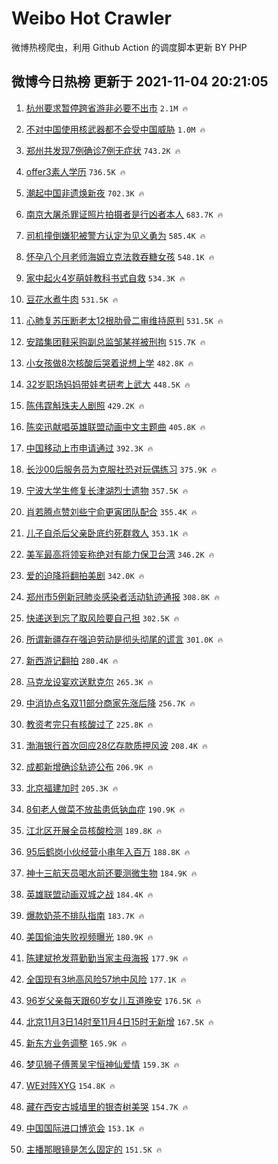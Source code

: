# Weibo Hot Crawler 



微博热榜爬虫，利用 Github Action 的调度脚本更新 BY PHP 


## 微博今日热榜 更新于 2021-11-04 20:21:05 
1. [杭州要求暂停跨省游非必要不出市](https://s.weibo.com/weibo?q=%23%E6%9D%AD%E5%B7%9E%E8%A6%81%E6%B1%82%E6%9A%82%E5%81%9C%E8%B7%A8%E7%9C%81%E6%B8%B8%E9%9D%9E%E5%BF%85%E8%A6%81%E4%B8%8D%E5%87%BA%E5%B8%82%23&Refer=top) `2.1M 🔥` 

1. [不对中国使用核武器都不会受中国威胁](https://s.weibo.com/weibo?q=%23%E4%B8%8D%E5%AF%B9%E4%B8%AD%E5%9B%BD%E4%BD%BF%E7%94%A8%E6%A0%B8%E6%AD%A6%E5%99%A8%E9%83%BD%E4%B8%8D%E4%BC%9A%E5%8F%97%E4%B8%AD%E5%9B%BD%E5%A8%81%E8%83%81%23&Refer=top) `1.0M 🔥` 

1. [郑州共发现7例确诊7例无症状](https://s.weibo.com/weibo?q=%23%E9%83%91%E5%B7%9E%E5%85%B1%E5%8F%91%E7%8E%B07%E4%BE%8B%E7%A1%AE%E8%AF%8A7%E4%BE%8B%E6%97%A0%E7%97%87%E7%8A%B6%23&Refer=top) `743.2K 🔥` 

1. [offer3素人学历](https://s.weibo.com/weibo?q=%23offer3%E7%B4%A0%E4%BA%BA%E5%AD%A6%E5%8E%86%23&Refer=top) `736.5K 🔥` 

1. [潮起中国非遗焕新夜](https://s.weibo.com/weibo?q=%23%E6%BD%AE%E8%B5%B7%E4%B8%AD%E5%9B%BD%E9%9D%9E%E9%81%97%E7%84%95%E6%96%B0%E5%A4%9C%23&Refer=top) `702.3K 🔥` 

1. [南京大屠杀罪证照片拍摄者是行凶者本人](https://s.weibo.com/weibo?q=%23%E5%8D%97%E4%BA%AC%E5%A4%A7%E5%B1%A0%E6%9D%80%E7%BD%AA%E8%AF%81%E7%85%A7%E7%89%87%E6%8B%8D%E6%91%84%E8%80%85%E6%98%AF%E8%A1%8C%E5%87%B6%E8%80%85%E6%9C%AC%E4%BA%BA%23&Refer=top) `683.7K 🔥` 

1. [司机撞倒嫌犯被警方认定为见义勇为](https://s.weibo.com/weibo?q=%23%E5%8F%B8%E6%9C%BA%E6%92%9E%E5%80%92%E5%AB%8C%E7%8A%AF%E8%A2%AB%E8%AD%A6%E6%96%B9%E8%AE%A4%E5%AE%9A%E4%B8%BA%E8%A7%81%E4%B9%89%E5%8B%87%E4%B8%BA%23&Refer=top) `585.4K 🔥` 

1. [怀孕八个月老师海姆立克法救吞糖女孩](https://s.weibo.com/weibo?q=%23%E6%80%80%E5%AD%95%E5%85%AB%E4%B8%AA%E6%9C%88%E8%80%81%E5%B8%88%E6%B5%B7%E5%A7%86%E7%AB%8B%E5%85%8B%E6%B3%95%E6%95%91%E5%90%9E%E7%B3%96%E5%A5%B3%E5%AD%A9%23&Refer=top) `548.1K 🔥` 

1. [家中起火4岁萌娃教科书式自救](https://s.weibo.com/weibo?q=%23%E5%AE%B6%E4%B8%AD%E8%B5%B7%E7%81%AB4%E5%B2%81%E8%90%8C%E5%A8%83%E6%95%99%E7%A7%91%E4%B9%A6%E5%BC%8F%E8%87%AA%E6%95%91%23&Refer=top) `534.3K 🔥` 

1. [豆花水煮牛肉](https://s.weibo.com/weibo?q=%E8%B1%86%E8%8A%B1%E6%B0%B4%E7%85%AE%E7%89%9B%E8%82%89&Refer=top) `531.5K 🔥` 

1. [心肺复苏压断老太12根肋骨二审维持原判](https://s.weibo.com/weibo?q=%23%E5%BF%83%E8%82%BA%E5%A4%8D%E8%8B%8F%E5%8E%8B%E6%96%AD%E8%80%81%E5%A4%AA12%E6%A0%B9%E8%82%8B%E9%AA%A8%E4%BA%8C%E5%AE%A1%E7%BB%B4%E6%8C%81%E5%8E%9F%E5%88%A4%23&Refer=top) `531.5K 🔥` 

1. [安踏集团鞋采购副总监邹某祥被刑拘](https://s.weibo.com/weibo?q=%23%E5%AE%89%E8%B8%8F%E9%9B%86%E5%9B%A2%E9%9E%8B%E9%87%87%E8%B4%AD%E5%89%AF%E6%80%BB%E7%9B%91%E9%82%B9%E6%9F%90%E7%A5%A5%E8%A2%AB%E5%88%91%E6%8B%98%23&Refer=top) `515.7K 🔥` 

1. [小女孩做8次核酸后哭着说想上学](https://s.weibo.com/weibo?q=%23%E5%B0%8F%E5%A5%B3%E5%AD%A9%E5%81%9A8%E6%AC%A1%E6%A0%B8%E9%85%B8%E5%90%8E%E5%93%AD%E7%9D%80%E8%AF%B4%E6%83%B3%E4%B8%8A%E5%AD%A6%23&Refer=top) `482.8K 🔥` 

1. [32岁职场妈妈带娃考研考上武大](https://s.weibo.com/weibo?q=%2332%E5%B2%81%E8%81%8C%E5%9C%BA%E5%A6%88%E5%A6%88%E5%B8%A6%E5%A8%83%E8%80%83%E7%A0%94%E8%80%83%E4%B8%8A%E6%AD%A6%E5%A4%A7%23&Refer=top) `448.5K 🔥` 

1. [陈伟霆斛珠夫人剧照](https://s.weibo.com/weibo?q=%23%E9%99%88%E4%BC%9F%E9%9C%86%E6%96%9B%E7%8F%A0%E5%A4%AB%E4%BA%BA%E5%89%A7%E7%85%A7%23&Refer=top) `429.2K 🔥` 

1. [陈奕迅献唱英雄联盟动画中文主题曲](https://s.weibo.com/weibo?q=%23%E9%99%88%E5%A5%95%E8%BF%85%E7%8C%AE%E5%94%B1%E8%8B%B1%E9%9B%84%E8%81%94%E7%9B%9F%E5%8A%A8%E7%94%BB%E4%B8%AD%E6%96%87%E4%B8%BB%E9%A2%98%E6%9B%B2%23&Refer=top) `405.8K 🔥` 

1. [中国移动上市申请通过](https://s.weibo.com/weibo?q=%23%E4%B8%AD%E5%9B%BD%E7%A7%BB%E5%8A%A8%E4%B8%8A%E5%B8%82%E7%94%B3%E8%AF%B7%E9%80%9A%E8%BF%87%23&Refer=top) `392.3K 🔥` 

1. [长沙00后服务员为克服社恐对玩偶练习](https://s.weibo.com/weibo?q=%23%E9%95%BF%E6%B2%9900%E5%90%8E%E6%9C%8D%E5%8A%A1%E5%91%98%E4%B8%BA%E5%85%8B%E6%9C%8D%E7%A4%BE%E6%81%90%E5%AF%B9%E7%8E%A9%E5%81%B6%E7%BB%83%E4%B9%A0%23&Refer=top) `375.9K 🔥` 

1. [宁波大学生修复长津湖烈士遗物](https://s.weibo.com/weibo?q=%23%E5%AE%81%E6%B3%A2%E5%A4%A7%E5%AD%A6%E7%94%9F%E4%BF%AE%E5%A4%8D%E9%95%BF%E6%B4%A5%E6%B9%96%E7%83%88%E5%A3%AB%E9%81%97%E7%89%A9%23&Refer=top) `357.5K 🔥` 

1. [肖若腾点赞刘些宁俞更寅团队配合](https://s.weibo.com/weibo?q=%23%E8%82%96%E8%8B%A5%E8%85%BE%E7%82%B9%E8%B5%9E%E5%88%98%E4%BA%9B%E5%AE%81%E4%BF%9E%E6%9B%B4%E5%AF%85%E5%9B%A2%E9%98%9F%E9%85%8D%E5%90%88%23&Refer=top) `355.4K 🔥` 

1. [儿子自杀后父亲卧底约死群救人](https://s.weibo.com/weibo?q=%23%E5%84%BF%E5%AD%90%E8%87%AA%E6%9D%80%E5%90%8E%E7%88%B6%E4%BA%B2%E5%8D%A7%E5%BA%95%E7%BA%A6%E6%AD%BB%E7%BE%A4%E6%95%91%E4%BA%BA%23&Refer=top) `353.1K 🔥` 

1. [美军最高将领妄称绝对有能力保卫台湾](https://s.weibo.com/weibo?q=%23%E7%BE%8E%E5%86%9B%E6%9C%80%E9%AB%98%E5%B0%86%E9%A2%86%E5%A6%84%E7%A7%B0%E7%BB%9D%E5%AF%B9%E6%9C%89%E8%83%BD%E5%8A%9B%E4%BF%9D%E5%8D%AB%E5%8F%B0%E6%B9%BE%23&Refer=top) `346.2K 🔥` 

1. [爱的迫降将翻拍美剧](https://s.weibo.com/weibo?q=%23%E7%88%B1%E7%9A%84%E8%BF%AB%E9%99%8D%E5%B0%86%E7%BF%BB%E6%8B%8D%E7%BE%8E%E5%89%A7%23&Refer=top) `342.0K 🔥` 

1. [郑州市5例新冠肺炎感染者活动轨迹通报](https://s.weibo.com/weibo?q=%23%E9%83%91%E5%B7%9E%E5%B8%825%E4%BE%8B%E6%96%B0%E5%86%A0%E8%82%BA%E7%82%8E%E6%84%9F%E6%9F%93%E8%80%85%E6%B4%BB%E5%8A%A8%E8%BD%A8%E8%BF%B9%E9%80%9A%E6%8A%A5%23&Refer=top) `308.8K 🔥` 

1. [快递送到忘了取风险要自己担](https://s.weibo.com/weibo?q=%23%E5%BF%AB%E9%80%92%E9%80%81%E5%88%B0%E5%BF%98%E4%BA%86%E5%8F%96%E9%A3%8E%E9%99%A9%E8%A6%81%E8%87%AA%E5%B7%B1%E6%8B%85%23&Refer=top) `302.5K 🔥` 

1. [所谓新疆存在强迫劳动是彻头彻尾的谎言](https://s.weibo.com/weibo?q=%23%E6%89%80%E8%B0%93%E6%96%B0%E7%96%86%E5%AD%98%E5%9C%A8%E5%BC%BA%E8%BF%AB%E5%8A%B3%E5%8A%A8%E6%98%AF%E5%BD%BB%E5%A4%B4%E5%BD%BB%E5%B0%BE%E7%9A%84%E8%B0%8E%E8%A8%80%23&Refer=top) `301.0K 🔥` 

1. [新西游记翻拍](https://s.weibo.com/weibo?q=%23%E6%96%B0%E8%A5%BF%E6%B8%B8%E8%AE%B0%E7%BF%BB%E6%8B%8D%23&Refer=top) `280.4K 🔥` 

1. [马克龙设宴欢送默克尔](https://s.weibo.com/weibo?q=%23%E9%A9%AC%E5%85%8B%E9%BE%99%E8%AE%BE%E5%AE%B4%E6%AC%A2%E9%80%81%E9%BB%98%E5%85%8B%E5%B0%94%23&Refer=top) `265.3K 🔥` 

1. [中消协点名双11部分商家先涨后降](https://s.weibo.com/weibo?q=%23%E4%B8%AD%E6%B6%88%E5%8D%8F%E7%82%B9%E5%90%8D%E5%8F%8C11%E9%83%A8%E5%88%86%E5%95%86%E5%AE%B6%E5%85%88%E6%B6%A8%E5%90%8E%E9%99%8D%23&Refer=top) `256.7K 🔥` 

1. [教资考完只有核酸过了](https://s.weibo.com/weibo?q=%23%E6%95%99%E8%B5%84%E8%80%83%E5%AE%8C%E5%8F%AA%E6%9C%89%E6%A0%B8%E9%85%B8%E8%BF%87%E4%BA%86%23&Refer=top) `225.8K 🔥` 

1. [渤海银行首次回应28亿存款质押风波](https://s.weibo.com/weibo?q=%23%E6%B8%A4%E6%B5%B7%E9%93%B6%E8%A1%8C%E9%A6%96%E6%AC%A1%E5%9B%9E%E5%BA%9428%E4%BA%BF%E5%AD%98%E6%AC%BE%E8%B4%A8%E6%8A%BC%E9%A3%8E%E6%B3%A2%23&Refer=top) `208.4K 🔥` 

1. [成都新增确诊轨迹公布](https://s.weibo.com/weibo?q=%23%E6%88%90%E9%83%BD%E6%96%B0%E5%A2%9E%E7%A1%AE%E8%AF%8A%E8%BD%A8%E8%BF%B9%E5%85%AC%E5%B8%83%23&Refer=top) `206.9K 🔥` 

1. [北京福建加时](https://s.weibo.com/weibo?q=%23%E5%8C%97%E4%BA%AC%E7%A6%8F%E5%BB%BA%E5%8A%A0%E6%97%B6%23&Refer=top) `205.3K 🔥` 

1. [8旬老人做菜不放盐患低钠血症](https://s.weibo.com/weibo?q=%238%E6%97%AC%E8%80%81%E4%BA%BA%E5%81%9A%E8%8F%9C%E4%B8%8D%E6%94%BE%E7%9B%90%E6%82%A3%E4%BD%8E%E9%92%A0%E8%A1%80%E7%97%87%23&Refer=top) `190.9K 🔥` 

1. [江北区开展全员核酸检测](https://s.weibo.com/weibo?q=%23%E6%B1%9F%E5%8C%97%E5%8C%BA%E5%BC%80%E5%B1%95%E5%85%A8%E5%91%98%E6%A0%B8%E9%85%B8%E6%A3%80%E6%B5%8B%23&Refer=top) `189.8K 🔥` 

1. [95后鹤岗小伙经营小串年入百万](https://s.weibo.com/weibo?q=%2395%E5%90%8E%E9%B9%A4%E5%B2%97%E5%B0%8F%E4%BC%99%E7%BB%8F%E8%90%A5%E5%B0%8F%E4%B8%B2%E5%B9%B4%E5%85%A5%E7%99%BE%E4%B8%87%23&Refer=top) `188.8K 🔥` 

1. [神十三航天员喝水前还要测微生物](https://s.weibo.com/weibo?q=%23%E7%A5%9E%E5%8D%81%E4%B8%89%E8%88%AA%E5%A4%A9%E5%91%98%E5%96%9D%E6%B0%B4%E5%89%8D%E8%BF%98%E8%A6%81%E6%B5%8B%E5%BE%AE%E7%94%9F%E7%89%A9%23&Refer=top) `184.9K 🔥` 

1. [英雄联盟动画双城之战](https://s.weibo.com/weibo?q=%23%E8%8B%B1%E9%9B%84%E8%81%94%E7%9B%9F%E5%8A%A8%E7%94%BB%E5%8F%8C%E5%9F%8E%E4%B9%8B%E6%88%98%23&Refer=top) `184.4K 🔥` 

1. [爆款奶茶不排队指南](https://s.weibo.com/weibo?q=%23%E7%88%86%E6%AC%BE%E5%A5%B6%E8%8C%B6%E4%B8%8D%E6%8E%92%E9%98%9F%E6%8C%87%E5%8D%97%23&Refer=top) `183.7K 🔥` 

1. [美国偷油失败视频曝光](https://s.weibo.com/weibo?q=%23%E7%BE%8E%E5%9B%BD%E5%81%B7%E6%B2%B9%E5%A4%B1%E8%B4%A5%E8%A7%86%E9%A2%91%E6%9B%9D%E5%85%89%23&Refer=top) `180.9K 🔥` 

1. [陈建斌抢发蒋勤勤当家主母海报](https://s.weibo.com/weibo?q=%23%E9%99%88%E5%BB%BA%E6%96%8C%E6%8A%A2%E5%8F%91%E8%92%8B%E5%8B%A4%E5%8B%A4%E5%BD%93%E5%AE%B6%E4%B8%BB%E6%AF%8D%E6%B5%B7%E6%8A%A5%23&Refer=top) `177.9K 🔥` 

1. [全国现有3地高风险57地中风险](https://s.weibo.com/weibo?q=%23%E5%85%A8%E5%9B%BD%E7%8E%B0%E6%9C%893%E5%9C%B0%E9%AB%98%E9%A3%8E%E9%99%A957%E5%9C%B0%E4%B8%AD%E9%A3%8E%E9%99%A9%23&Refer=top) `177.1K 🔥` 

1. [96岁父亲每天跟60岁女儿互道晚安](https://s.weibo.com/weibo?q=%2396%E5%B2%81%E7%88%B6%E4%BA%B2%E6%AF%8F%E5%A4%A9%E8%B7%9F60%E5%B2%81%E5%A5%B3%E5%84%BF%E4%BA%92%E9%81%93%E6%99%9A%E5%AE%89%23&Refer=top) `176.5K 🔥` 

1. [北京11月3日14时至11月4日15时无新增](https://s.weibo.com/weibo?q=%23%E5%8C%97%E4%BA%AC11%E6%9C%883%E6%97%A514%E6%97%B6%E8%87%B311%E6%9C%884%E6%97%A515%E6%97%B6%E6%97%A0%E6%96%B0%E5%A2%9E%23&Refer=top) `167.5K 🔥` 

1. [新东方业务调整](https://s.weibo.com/weibo?q=%23%E6%96%B0%E4%B8%9C%E6%96%B9%E4%B8%9A%E5%8A%A1%E8%B0%83%E6%95%B4%23&Refer=top) `165.9K 🔥` 

1. [梦见狮子傅菁吴宇恒神仙爱情](https://s.weibo.com/weibo?q=%23%E6%A2%A6%E8%A7%81%E7%8B%AE%E5%AD%90%E5%82%85%E8%8F%81%E5%90%B4%E5%AE%87%E6%81%92%E7%A5%9E%E4%BB%99%E7%88%B1%E6%83%85%23&Refer=top) `159.3K 🔥` 

1. [WE对阵XYG](https://s.weibo.com/weibo?q=%23WE%E5%AF%B9%E9%98%B5XYG%23&Refer=top) `154.8K 🔥` 

1. [藏在西安古城墙里的银杏树美哭](https://s.weibo.com/weibo?q=%23%E8%97%8F%E5%9C%A8%E8%A5%BF%E5%AE%89%E5%8F%A4%E5%9F%8E%E5%A2%99%E9%87%8C%E7%9A%84%E9%93%B6%E6%9D%8F%E6%A0%91%E7%BE%8E%E5%93%AD%23&Refer=top) `154.7K 🔥` 

1. [中国国际进口博览会](https://s.weibo.com/weibo?q=%23%E4%B8%AD%E5%9B%BD%E5%9B%BD%E9%99%85%E8%BF%9B%E5%8F%A3%E5%8D%9A%E8%A7%88%E4%BC%9A%23&Refer=top) `153.1K 🔥` 

1. [主播那眼镜是怎么固定的](https://s.weibo.com/weibo?q=%23%E4%B8%BB%E6%92%AD%E9%82%A3%E7%9C%BC%E9%95%9C%E6%98%AF%E6%80%8E%E4%B9%88%E5%9B%BA%E5%AE%9A%E7%9A%84%23&Refer=top) `151.5K 🔥` 


